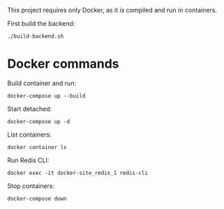 This project requires only Docker, as it is compiled and run in containers.

First build the backend:

    ./build-backend.sh


Docker commands
===============

Build container and run:

    docker-compose up --build

Start detached:

    docker-compose up -d

List containers:

    docker container ls

Run Redis CLI:

    docker exec -it docker-site_redis_1 redis-cli

Stop containers:

    docker-compose down
